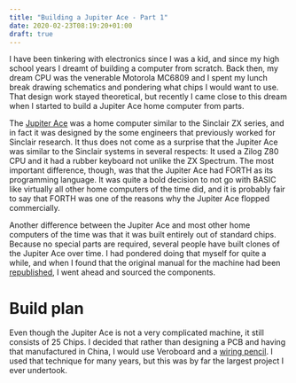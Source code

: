 ```yaml
---
title: "Building a Jupiter Ace - Part 1"
date: 2020-02-23T08:19:20+01:00
draft: true
---
```


I have been tinkering with electronics since I was a kid, and since my
high school years I dreamt of building a computer from scratch.  Back
then, my dream CPU was the venerable Motorola MC6809 and I spent my
lunch break drawing schematics and pondering what chips I would want
to use.  That design work stayed theoretical, but recently I came
close to this dream when I started to build a Jupiter Ace home
computer from parts.

The [Jupiter Ace](https://en.wikipedia.org/wiki/Jupiter_Ace) was a
home computer similar to the Sinclair ZX series, and in fact it was
designed by the some engineers that previously worked for Sinclair
research.  It thus does not come as a surprise that the Jupiter Ace
was similar to the Sinclair systems in several respects: It used a
Zilog Z80 CPU and it had a rubber keyboard not unlike the ZX Spectrum.
The most important difference, though, was that the Jupiter Ace had
FORTH as its programming language.  It was quite a bold decision to
not go with BASIC like virtually all other home computers of the time
did, and it is probably fair to say that FORTH was one of the reasons
why the Jupiter Ace flopped commercially.

Another difference between the Jupiter Ace and most other home
computers of the time was that it was built entirely out of standard
chips.  Because no special parts are required, several people have
built clones of the Jupiter Ace over time.  I had pondered doing that
myself for quite a while, and when I found that the original manual
for the machine had been
[republished](https://www.amazon.co.uk/Jupiter-ACE-Manual-Anniversary-Programming/dp/1785387294/ref=sr_1_1),
I went ahead and sourced the components.

# Build plan

Even though the Jupiter Ace is not a very complicated machine, it
still consists of 25 Chips.  I decided that rather than designing a
PCB and having that manufactured in China, I would use Veroboard and a
[wiring pencil](https://en.wikipedia.org/wiki/Wiring_pencil).  I used
that technique for many years, but this was by far the largest project
I ever undertook.
